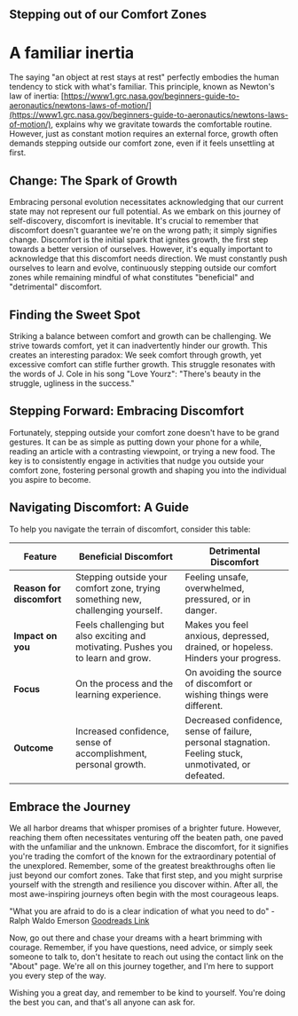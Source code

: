 ## Stepping out of our Comfort Zones

# A familiar inertia

The saying "an object at rest stays at rest" perfectly embodies the human tendency to stick with
what's familiar. This principle, known as Newton's law of inertia:
[https://www1.grc.nasa.gov/beginners-guide-to-aeronautics/newtons-laws-of-motion/](https://www1.grc.nasa.gov/beginners-guide-to-aeronautics/newtons-laws-of-motion/),
explains why we gravitate towards the comfortable routine. However, just as constant motion requires
an external force, growth often demands stepping outside our comfort zone, even if it feels
unsettling at first.

## Change: The Spark of Growth

Embracing personal evolution necessitates acknowledging that our current state may not represent our
full potential. As we embark on this journey of self-discovery, discomfort is inevitable. It's
crucial to remember that discomfort doesn't guarantee we're on the wrong path; it simply signifies
change. Discomfort is the initial spark that ignites growth, the first step towards a better version
of ourselves. However, it's equally important to acknowledge that this discomfort needs direction.
We must constantly push ourselves to learn and evolve, continuously stepping outside our comfort
zones while remaining mindful of what constitutes "beneficial" and "detrimental" discomfort.

## Finding the Sweet Spot

Striking a balance between comfort and growth can be challenging. We strive towards comfort, yet it
can inadvertently hinder our growth. This creates an interesting paradox: We seek comfort through
growth, yet excessive comfort can stifle further growth. This struggle resonates with the words of
J. Cole in his song "Love Yourz": "There's beauty in the struggle, ugliness in the success."

## Stepping Forward: Embracing Discomfort

Fortunately, stepping outside your comfort zone doesn't have to be grand gestures. It can be as
simple as putting down your phone for a while, reading an article with a contrasting viewpoint, or
trying a new food. The key is to consistently engage in activities that nudge you outside your
comfort zone, fostering personal growth and shaping you into the individual you aspire to become.

## Navigating Discomfort: A Guide

To help you navigate the terrain of discomfort, consider this table:

| Feature                   | Beneficial Discomfort                                                             | Detrimental Discomfort                                                                                |
| ------------------------- | --------------------------------------------------------------------------------- | ----------------------------------------------------------------------------------------------------- |
| **Reason for discomfort** | Stepping outside your comfort zone, trying something new, challenging yourself.   | Feeling unsafe, overwhelmed, pressured, or in danger.                                                 |
| **Impact on you**         | Feels challenging but also exciting and motivating. Pushes you to learn and grow. | Makes you feel anxious, depressed, drained, or hopeless. Hinders your progress.                       |
| **Focus**                 | On the process and the learning experience.                                       | On avoiding the source of discomfort or wishing things were different.                                |
| **Outcome**               | Increased confidence, sense of accomplishment, personal growth.                   | Decreased confidence, sense of failure, personal stagnation. Feeling stuck, unmotivated, or defeated. |

## Embrace the Journey

We all harbor dreams that whisper promises of a brighter future. However, reaching them often
necessitates venturing off the beaten path, one paved with the unfamiliar and the unknown. Embrace
the discomfort, for it signifies you're trading the comfort of the known for the extraordinary
potential of the unexplored. Remember, some of the greatest breakthroughs often lie just beyond our
comfort zones. Take that first step, and you might surprise yourself with the strength and
resilience you discover within. After all, the most awe-inspiring journeys often begin with the most
courageous leaps.

"What you are afraid to do is a clear indication of what you need to do" - Ralph Waldo Emerson
[Goodreads Link](https://www.goodreads.com/quotes/9989196-what-you-are-afraid-to-do-is-a-clear-indication)

 Now, go out there and chase your dreams with a heart brimming with courage.
Remember, if you have questions, need advice, or simply seek someone to talk to, don't hesitate to
reach out using the contact link on the "About" page. We're all on this journey together, and I'm
here to support you every step of the way.

Wishing you a great day, and remember to be kind to yourself. You're doing the best you can, and
that's all anyone can ask for.
